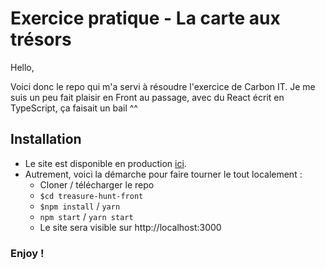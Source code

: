 # Exercice pratique - La carte aux trésors

Hello,

Voici donc le repo qui m'a servi à résoudre l'exercice de Carbon IT. Je me suis un peu fait plaisir en Front au passage, avec du React écrit en TypeScript, ça faisait un bail ^^

## Installation

- Le site est disponible en production [ici](https://treasure-hunt-front.vercel.app/).
- Autrement, voici la démarche pour faire tourner le tout localement :
  - Cloner / télécharger le repo
  - `$cd treasure-hunt-front`
  - `$npm install` / `yarn`
  - `npm start` / `yarn start`
  - Le site sera visible sur http://localhost:3000

### Enjoy !
